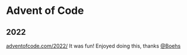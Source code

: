 # Advent of Code

## 2022
[adventofcode.com/2022/](https://www.adventofcode.com/2022/)
It was fun! Enjoyed doing this, thanks [@Boehs](https://github.com/boehs)
